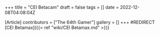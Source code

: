+++
title = "CEI Betacam"
draft = false
tags = []
date = 2022-12-08T04:08:04Z

[Article]
contributors = ["The 64th Gamer"]
gallery = []
+++
#REDIRECT [CEI Betamax]({{< ref "wiki/CEI Betamax.md" >}})